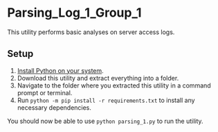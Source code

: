# Parsing_Log_1_Group_1

This utility performs basic analyses on server access logs.

## Setup
1. [Install Python on your system](https://www.python.org/downloads/).
2. Download this utility and extract everything into a folder.
3. Navigate to the folder where you extracted this utility in a command prompt or terminal.
4. Run `python -m pip install -r requirements.txt` to install any necessary dependencies.

You should now be able to use `python parsing_1.py` to run the utility.
